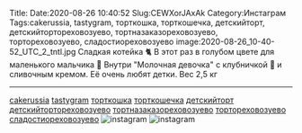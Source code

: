 Title:
Date:2020-08-26 10:40:52
Slug:CEWXorJAxAk
Category:Инстаграм
Tags:cakerussia, tastygram, торткошка, торткошечка, детскийторт, детскийтортореховозуево, тортназаказореховозуево, тортореховозуево, сладостиореховозуево
image:2020-08-26_10-40-52_UTC_2_tntl.jpg
Сладкая котейка 🐈
В этот раз в голубом цвете для маленького мальчика 👦
Внутри "Молочная девочка" с клубничкой 🍓 и сливочным кремом.
Её очень любят детки.
Вес 2,5 кг 
________________________
[cakerussia]({tag}cakerussia) [tastygram]({tag}tastygram) [торткошка]({tag}торткошка) [торткошечка]({tag}торткошечка) [детскийторт]({tag}детскийторт) [детскийтортореховозуево]({tag}детскийтортореховозуево) [тортназаказореховозуево]({tag}тортназаказореховозуево) [тортореховозуево]({tag}тортореховозуево) [сладостиореховозуево]({tag}сладостиореховозуево)
![instagram]({attach}images/2020-08-26_10-40-52_UTC_2.jpg)
![instagram]({attach}images/2020-08-26_10-40-52_UTC_1.jpg)
